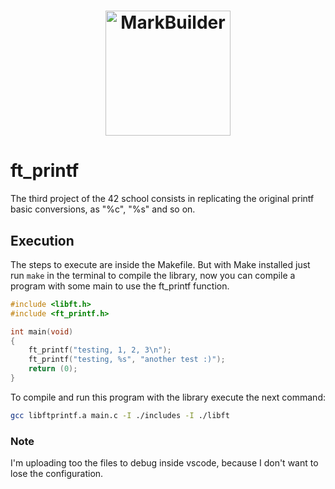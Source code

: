 <h1 align="center">
    <img alt="MarkBuilder" src="https://game.42sp.org.br/static/assets/achievements/ft_printfe.png" width="200px" />
</h1>

# ft_printf

The third project of the 42 school consists in replicating the original printf basic conversions, as "%c", "%s" and so on.

## Execution

The steps to execute are inside the Makefile. But with Make installed just run `make` in the terminal to compile the library, now you can compile a program with some main to use the ft_printf function.

```c
#include <libft.h>
#include <ft_printf.h>

int main(void)
{
    ft_printf("testing, 1, 2, 3\n");
    ft_printf("testing, %s", "another test :)");
    return (0);
}
```

To compile and run this program with the library execute the next command:

```sh
gcc libftprintf.a main.c -I ./includes -I ./libft
```

### Note

I'm uploading too the files to debug inside vscode, because I don't want to lose the configuration.
